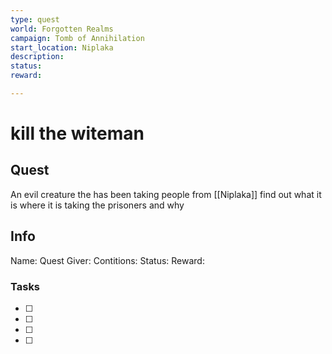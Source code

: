 ```yaml
---
type: quest
world: Forgotten Realms
campaign: Tomb of Annihilation
start_location: Niplaka
description: 
status: 
reward:

---
```

# kill the witeman

## Quest 

An evil creature the has been taking people from [[Niplaka]]
find out what it is 
where it is taking the prisoners 
and why


## Info

Name: 
Quest Giver: 
Contitions: 
Status: 
Reward: 








### Tasks
- [ ] 
- [ ] 
- [ ] 
- [ ] 